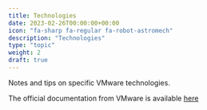 ```yaml
---
title: Technologies
date: 2023-02-26T00:00:00+00:00
icon: "fa-sharp fa-regular fa-robot-astromech"
description: "Technologies"
type: "topic"
weight: 2
draft: true
---
```


Notes and tips on specific VMware technologies.

The official documentation from VMware is available [here](https://docs.vmware.com/allproducts.html)
